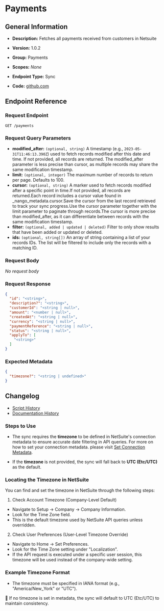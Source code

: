 <!-- BEGIN GENERATED CONTENT -->
# Payments

## General Information

- **Description:** Fetches all payments received from customers in Netsuite

- **Version:** 1.0.2
- **Group:** Payments
- **Scopes:** _None_
- **Endpoint Type:** Sync
- **Code:** [github.com](https://github.com/NangoHQ/integration-templates/tree/main/integrations/netsuite-tba/syncs/payments.ts)


## Endpoint Reference

### Request Endpoint

`GET /payments`

### Request Query Parameters

- **modified_after:** `(optional, string)` A timestamp (e.g., `2023-05-31T11:46:13.390Z`) used to fetch records modified after this date and time. If not provided, all records are returned. The modified_after parameter is less precise than cursor, as multiple records may share the same modification timestamp.
- **limit:** `(optional, integer)` The maximum number of records to return per page. Defaults to 100.
- **cursor:** `(optional, string)` A marker used to fetch records modified after a specific point in time.If not provided, all records are returned.Each record includes a cursor value found in _nango_metadata.cursor.Save the cursor from the last record retrieved to track your sync progress.Use the cursor parameter together with the limit parameter to paginate through records.The cursor is more precise than modified_after, as it can differentiate between records with the same modification timestamp.
- **filter:** `(optional, added | updated | deleted)` Filter to only show results that have been added or updated or deleted.
- **ids:** `(optional, string[])` An array of string containing a list of your records IDs. The list will be filtered to include only the records with a matching ID.

### Request Body

_No request body_

### Request Response

```json
{
  "id": "<string>",
  "description?": "<string>",
  "customerId": "<string | null>",
  "amount": "<number | null>",
  "createdAt": "<string | null>",
  "currency": "<string | null>",
  "paymentReference": "<string | null>",
  "status": "<string | null>",
  "applyTo": [
    "<string>"
  ]
}
```

### Expected Metadata

```json
{
  "timezone?": "<string | undefined>"
}
```

## Changelog

- [Script History](https://github.com/NangoHQ/integration-templates/commits/main/integrations/netsuite-tba/syncs/payments.ts)
- [Documentation History](https://github.com/NangoHQ/integration-templates/commits/main/integrations/netsuite-tba/syncs/payments.md)

<!-- END  GENERATED CONTENT -->
### Steps to Use
- The sync requires the **timezone** to be defined in NetSuite's connection metadata to ensure accurate date filtering in API queries. For more on how to set your connection metadata. please visit [Set Connection Metadata](https://docs.nango.dev/reference/api/connection/set-metadata).

- If the **timezone** is not provided, the sync will fall back to **UTC (Etc/UTC)** as the default.
### Locating the Timezone in NetSuite
You can find and set the timezone in NetSuite through the following steps:

1. Check Account Timezone (Company-Level Default)

- Navigate to Setup → Company → Company Information.
- Look for the Time Zone field.
- This is the default timezone used by NetSuite API queries unless overridden.
2. Check User Preferences (User-Level Timezone Override)

- Navigate to Home → Set Preferences.
- Look for the Time Zone setting under "Localization".
- If the API request is executed under a specific user session, this timezone will be used instead of the company-wide setting.
### Example Timezone Format
- The timezone must be specified in IANA format (e.g., "America/New_York" or "UTC").

🚀 If no timezone is set in metadata, the sync will default to UTC (Etc/UTC) to maintain consistency.
